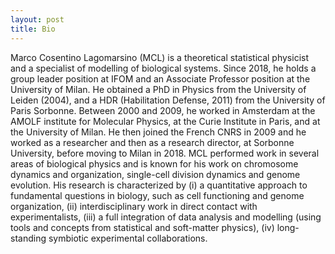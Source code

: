 ```yaml
---
layout: post
title: Bio
---
```


Marco Cosentino Lagomarsino (MCL) is a theoretical statistical physicist and a specialist of modelling of biological systems. Since 2018, he holds a group leader position at IFOM and an Associate Professor position at the University of Milan. He obtained a PhD in Physics from the University of Leiden (2004), and a HDR (Habilitation Defense, 2011) from the University of Paris Sorbonne. Between 2000 and 2009, he worked in Amsterdam at the AMOLF institute for Molecular Physics, at the Curie Institute in Paris, and at the University of Milan. He then joined the French CNRS in 2009 and he worked as a researcher and then as a research director, at Sorbonne University, before moving to Milan in 2018.  MCL performed work in several areas of biological physics and is known for his work on chromosome dynamics and organization, single-cell division dynamics and genome evolution.  His research is characterized by (i) a quantitative approach to fundamental questions in biology, such as cell functioning and genome organization, (ii) interdisciplinary work in direct contact with experimentalists, (iii) a full integration of data analysis and modelling (using tools and concepts from statistical and soft-matter physics), (iv) long-standing symbiotic experimental collaborations.